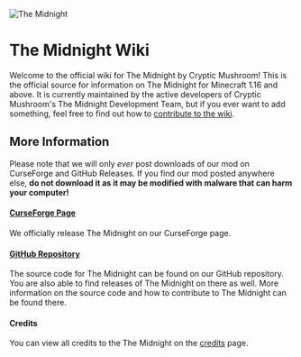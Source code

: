 ![The Midnight](https://raw.githubusercontent.com/Cryptic-Mushroom/The-Midnight/1.15.2/curseforge/front-page-poster.jpg)

# The Midnight Wiki
Welcome to the official wiki for The Midnight by Cryptic Mushroom! This is the official source for information on The Midnight for Minecraft 1.16 and above. It is currently maintained by the active developers of Cryptic Mushroom's The Midnight Development Team, but if you ever want to add something, feel free to find out how to [contribute to the wiki](about/contribution.md).

## More Information
Please note that we will only *ever* post downloads of our mod on CurseForge and GitHub Releases. If you find our mod posted anywhere else, **do not download it as it may be modified with malware that can harm your computer!**
#### [CurseForge Page](https://www.curseforge.com/minecraft/mc-mods/the-midnight)
We officially release The Midnight on our CurseForge page.
#### [GitHub Repository](https://github.com/Cryptic-Mushroom/The-Midnight)
The source code for The Midnight can be found on our GitHub repository. You are also able to find releases of The Midnight on there as well. More information on the source code and how to contribute to The Midnight can be found there.
#### Credits
You can view all credits to the The Midnight on the [credits](about/credits.md) page.